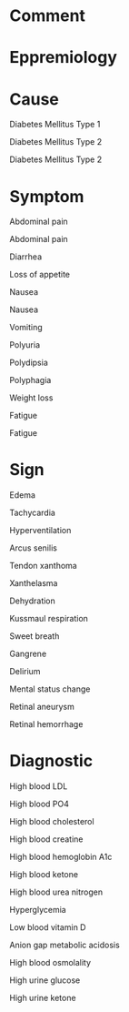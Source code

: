 # Comment

# Eppremiology

# Cause

Diabetes Mellitus Type 1

Diabetes Mellitus Type 2

Diabetes Mellitus Type 2

# Symptom

Abdominal pain

Abdominal pain

Diarrhea

Loss of appetite

Nausea

Nausea

Vomiting

Polyuria

Polydipsia

Polyphagia

Weight loss

Fatigue

Fatigue

# Sign

Edema

Tachycardia

Hyperventilation

Arcus senilis

Tendon xanthoma

Xanthelasma

Dehydration

Kussmaul respiration

Sweet breath

Gangrene

Delirium

Mental status change

Retinal aneurysm

Retinal hemorrhage

# Diagnostic

High blood LDL

High blood PO4

High blood cholesterol

High blood creatine

High blood hemoglobin A1c

High blood ketone

High blood urea nitrogen

Hyperglycemia

Low blood vitamin D

Anion gap metabolic acidosis

High blood osmolality

High urine glucose

High urine ketone
